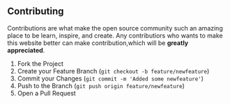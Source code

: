 ## Contributing

Contributions are what make the open source community such an amazing place to be learn, inspire, and create. Any contributiors who wants to make this website better can make contribution,which will be **greatly appreciated**.

1. Fork the Project
2. Create your Feature Branch (`git checkout -b feature/newfeature`)
3. Commit your Changes (`git commit -m 'Added some newfeature'`)
4. Push to the Branch (`git push origin feature/newfeature`)
5. Open a Pull Request
